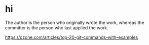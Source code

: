 # hi

The author is the person who originally wrote the work, whereas the committer is the person who last applied the work.


https://dzone.com/articles/top-20-git-commands-with-examples
